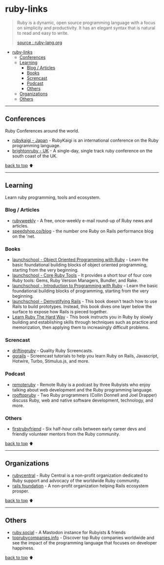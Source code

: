 # ruby-links

> Ruby is a dynamic, open source programming language with a focus on simplicity and productivity. It has an elegant syntax that is natural to read and easy to write.
>
> [source : ruby-lang.org]([Ruby](https://www.ruby-lang.org/en/))

- [ruby-links](#ruby-links)
  - [Conferences](#conferences)
  - [Learning](#learning)
    - [Blog / Articles](#blog--articles)
    - [Books](#books)
    - [Screncast](#screncast)
    - [Podcast](#podcast)
    - [Others](#others)
  - [Organizations](#organizations)
  - [Others](#others-1)

---

## Conferences
Ruby Conferences around the world.
- [rubykaigi - Japan](https://rubykaigi.org) - RubyKaigi is an international conference on the Ruby programming language.
- [brightonruby - UK](https://brightonruby.com/) - A single-day, single track ruby conference on the south coast of the UK.

[back to top](#ruby-links) :arrow_up:

---

## Learning
Learn ruby programming, tools and ecosystem.

### Blog / Articles
- [rubyweekly](https://rubyweekly.com/) - A free, once–weekly e-mail round-up of Ruby news and articles.
- [speedshop.co/blog](https://www.speedshop.co/blog/) - the number one Ruby on Rails performance blog on the 'net.

### Books
- [launchschool - Object Oriented Programming with Ruby](https://launchschool.com/books/oo_ruby) - Learn the basic foundational building blocks of object oriented programming, starting from the very beginning.
- [launchschool - Core Ruby Tools](https://launchschool.com/books/core_ruby_tools) - It provides a short tour of four core Ruby tools: Gems, Ruby Version Managers, Bundler, and Rake.
- [launchschool - Introduction to Programming with Ruby](https://launchschool.com/books/ruby) - Learn the basic foundational building blocks of programming, starting from the very beginning.
- [launchschool - Demystifying Rails](https://launchschool.com/books/demystifying_rails) - This book doesn't teach how to use Rails to build prototypes. Instead, this book dives one layer below the surface to expose how Rails is pieced together.
- [Learn Ruby The Hard Way](https://learnrubythehardway.org/book/) - This book instructs you in Ruby by slowly building and establishing skills through techniques such as practice and memorization, then applying them to increasingly difficult problems.

### Screncast
- [driftingruby](https://www.driftingruby.com/) - Quality Ruby Screencasts.
- [gorails](https://gorails.com/) - Screencast tutorials to help you learn Ruby on Rails, Javascript, Hotwire, Turbo, Stimulus.js, and more.

### Podcast
- [remoteruby](https://remoteruby.com/) - Remote Ruby is a podcast by three Rubyists who enjoy talking about web development and the Ruby programming language.
- [rooftopruby](https://www.rooftopruby.com/) - Two Ruby programmers (Collin Donnell and Joel Drapper) discuss Ruby, web and native software development, technology, and more.

### Others
- [firstrubyfriend](https://firstrubyfriend.org/) - Six half-hour calls between early career devs and friendly volunteer mentors from the Ruby community.

[back to top](#ruby-links) :arrow_up:

---

## Organizations
- [rubycentral](https://rubycentral.org/) - Ruby Central is a non-profit organization dedicated to Ruby support and advocacy of the worldwide Ruby community.
- [rails foundation](https://rubyonrails.org/foundation) - A non-profit organization helping Rails ecosystem prosper.

[back to top](#ruby-links) :arrow_up:

---

## Others
- [ruby.social](https://ruby.social) - A Mastodon instance for Rubyists & friends
- [toprubycompanies.info](https://toprubycompanies.info/) - Discover top Ruby companies worldwide and see the impact of the programming language that focuses on developer happiness.

[back to top](#ruby-links) :arrow_up:
